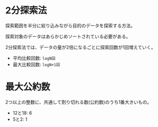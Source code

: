 # 2分探索法

探索範囲を半分に絞り込みながら目的のデータを探索する方法。

探索対象のデータはあらかじめソートされている必要がある。

2分探索法では、データの量が2倍になるごとに探索回数が1回増えていく。

- 平均比較回数: `logN回`
- 最大比較回数: `logN+1回`

# 最大公約数

2つ以上の整数に、共通して割り切れる数(公約数)のうち1番大きいもの。

- 12と18: 6
- 5と2: 1

